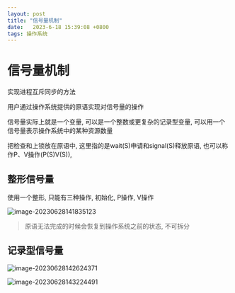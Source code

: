 ```yaml
---
layout: post
title: "信号量机制" 
date:   2023-6-18 15:39:08 +0800
tags: 操作系统
---
```


# 信号量机制

实现进程互斥同步的方法

用户通过操作系统提供的原语实现对信号量的操作

信号量实际上就是一个变量, 可以是一个整数或更复杂的记录型变量, 可以用一个信号量表示操作系统中的某种资源数量

把检查和上锁放在原语中, 这里指的是wait(S)申请和signal(S)释放原语, 也可以称作P、V操作(P(S)V(S)), 

## 整形信号量

使用一个整形, 只能有三种操作, 初始化, P操作, V操作

![image-20230628141835123](E:\a学习\笔记\img\image-20230628141835123.png)

>   原语无法完成的时候会恢复到操作系统之前的状态, 不可拆分

## 记录型信号量

![image-20230628142624371](E:\a学习\笔记\img\image-20230628142624371.png)

![image-20230628143224491](E:\a学习\笔记\img\image-20230628143224491.png)






















